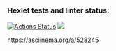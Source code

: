 ### Hexlet tests and linter status:

[![Actions Status](https://github.com/OGGera/frontend-project-44/workflows/hexlet-check/badge.svg)](https://github.com/OGGera/frontend-project-44/actions)
<a href="https://codeclimate.com/github/OGGera/frontend-project-44/maintainability"><img src="https://api.codeclimate.com/v1/badges/c3dd6301b4871af3a911/maintainability" /></a>

<!-- Link to instructions for installation brain-even game and the gameplay of this game -->

https://asciinema.org/a/528245
